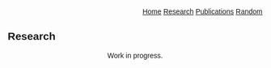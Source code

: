 <!DOCTYPE html>
<html>
     <head>
<link rel="stylesheet" href="mystyle.css">

<style>

* {
 font-family: helvetica;
}
</style>
</head>
<body>

  <div class="center">
  <div class="paginate" align="right">
    <a href="Research" class="w3-bar-item" href="../index.html">Home</a>
    <a href="Research" class="w3-bar-item">Research</a>
    <a href="Publications" class="w3-bar-item">Publications</a>
    <a href="Random" class="w3-bar-item">Random</a>
  </div>

<h2 style="text-align:left;font-family:helvetica;"> Research</h2>

<p style="text-align:center;font-family:helvetica;">Work in progress.</p>

</body>
</html>
